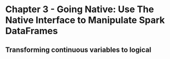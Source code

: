 # Chapter 3 - Going Native: Use The Native Interface to Manipulate Spark DataFrames
## Transforming continuous variables to logical
